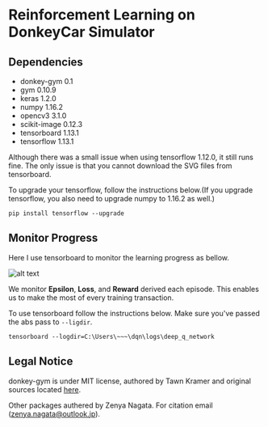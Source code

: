
# Reinforcement Learning on DonkeyCar Simulator

## Dependencies
- donkey-gym 0.1
- gym 0.10.9
- keras 1.2.0
- numpy 1.16.2
- opencv3 3.1.0
- scikit-image 0.12.3
- tensorboard 1.13.1
- tensorflow 1.13.1

Although there was a small issue when using tensorflow 1.12.0, it still runs fine. 
The only issue is that you cannot download the SVG files from tensorboard. 

To upgrade your tensorflow, follow the instructions below.(If you upgrade tensorflow, you also need to upgrade numpy to 1.16.2 as well.)

```pip install tensorflow --upgrade```


## Monitor Progress
Here I use tensorboard to monitor the learning progress as bellow.

[image1]: https://github.com/zenyanagata/ReinforceDonkeyCar/blob/master/dqn/util/tensorboard_example.PNG
![alt text][image1]

We monitor **Epsilon**, **Loss**, and **Reward** derived each episode. This enables us to make the most of every training transaction.

To use tensorboard follow the instructions below. Make sure you've passed the abs pass to ```--ligdir```.

```tensorboard --logdir=C:\Users\~~~\dqn\logs\deep_q_network```

## Legal Notice
donkey-gym is under MIT license, authored by Tawn Kramer and original sources located [here](https://github.com/tawnkramer/donkey_gym/).

Other packages authered by Zenya Nagata. For citation email (zenya.nagata@outlook.jp).
